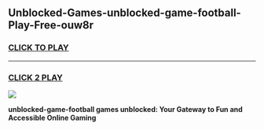 
## Unblocked-Games-unblocked-game-football-Play-Free-ouw8r
<h3>
<a href="https://premium76.site?title=unblocked-game-football&ref=15A">CLICK TO PLAY</a></h3>
<hr>

<h3>
<a href="https://premium76.site?title=unblocked-game-football&ref=15A">CLICK 2 PLAY</a>
  
</h3>

<a href="https://premium76.site?title=unblocked-game-football&ref=15A"><img src="https://clearcache.store/games.png"></a>


**unblocked-game-football games unblocked: Your Gateway to Fun and Accessible Online Gaming**
